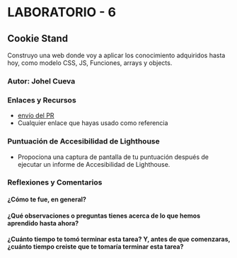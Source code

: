 # LABORATORIO - 6

## Cookie Stand

Construyo una web donde voy a aplicar los conocimiento adquiridos hasta hoy, como modelo CSS, JS, Funciones, arrays y objects.

### Autor: Johel Cueva
### Enlaces y Recursos

* [envío del PR](http://xyz.com)
* Cualquier enlace que hayas usado como referencia

### Puntuación de Accesibilidad de Lighthouse

* Propociona una captura de pantalla de tu puntuación después de ejecutar un informe de Accesibilidad de Lighthouse.

### Reflexiones y Comentarios

#### ¿Cómo te fue, en general?
#### ¿Qué observaciones o preguntas tienes acerca de lo que hemos aprendido hasta ahora?
#### ¿Cuánto tiempo te tomó terminar esta tarea? Y, antes de que comenzaras, ¿cuánto tiempo creiste que te tomaría terminar esta tarea?